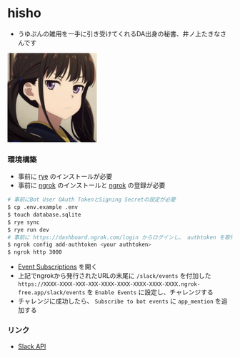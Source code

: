 # hisho

- うゆぷんの雑用を一手に引き受けてくれるDA出身の秘書、井ノ上たきなさんです

<img src="takina.png" width="200">

### 環境構築

- 事前に [rye](https://rye-up.com/) のインストールが必要
- 事前に [ngrok](https://ngrok.com/download) のインストールと [ngrok](https://dashboard.ngrok.com/signup) の登録が必要

```bash
# 事前にBot User OAuth TokenとSigning Secretの設定が必要
$ cp .env.example .env
$ touch database.sqlite
$ rye sync
$ rye run dev
# 事前に https://dashboard.ngrok.com/login からログインし、 authtoken を取得
$ ngrok config add-authtoken <your authtoken>
$ ngrok http 3000
```

- [Event Subscriptions](https://api.slack.com/apps/A05QQL8BRJ8/event-subscriptions) を開く
- 上記でngrokから発行されたURLの末尾に `/slack/events` を付加した `https://XXXX-XXXX-XXX-XXX-XXXX-XXXX-XXXX-XXXX-XXXX.ngrok-free.app/slack/events` を `Enable Events` に設定し、チャレンジする
- チャレンジに成功したら、 `Subscribe to bot events` に `app_mention` を追加する

### リンク

- [Slack API](https://api.slack.com/apps/A05QQL8BRJ8)
